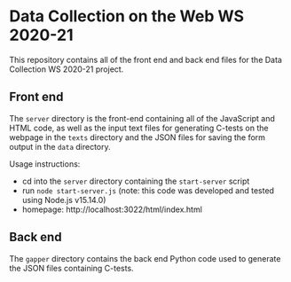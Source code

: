 # Data Collection on the Web WS 2020-21

This repository contains all of the front end and back end files for the Data Collection WS 2020-21 project.

## Front end

The `server` directory is the front-end containing all of the JavaScript and HTML code, as well as the input text files for generating C-tests on the webpage in the `texts` directory and the JSON files for saving the form output in the `data` directory.

Usage instructions:

* cd into the `server` directory containing the `start-server` script
* run `node start-server.js` (note: this code was developed and tested using Node.js v15.14.0)
* homepage: http://localhost:3022/html/index.html

## Back end

The `gapper` directory contains the back end Python code used to generate the JSON files containing C-tests.

